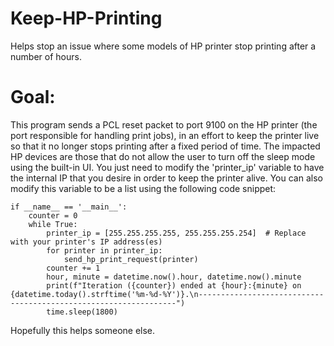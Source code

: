 # Keep-HP-Printing
Helps stop an issue where some models of HP printer stop printing after a number of hours.

# Goal:
This program sends a PCL reset packet to port 9100 on the HP printer (the port responsible for handling print jobs), in an effort to keep the printer live so that it no longer stops printing after a fixed period of time. The impacted HP devices are those that do not allow the user to turn off the sleep mode using the built-in UI. You just need to modify the 'printer_ip' variable to have the internal IP that you desire in order to keep the printer alive. You can also modify this variable to be a list using the following code snippet:
```
if __name__ == '__main__':
    counter = 0
    while True:
        printer_ip = [255.255.255.255, 255.255.255.254]  # Replace with your printer's IP address(es)
        for printer in printer_ip:
            send_hp_print_request(printer)
        counter += 1
        hour, minute = datetime.now().hour, datetime.now().minute
        print(f"Iteration ({counter}) ended at {hour}:{minute} on {datetime.today().strftime('%m-%d-%Y')}.\n-----------------------------------------------------------------")
        time.sleep(1800)
```
Hopefully this helps someone else.
